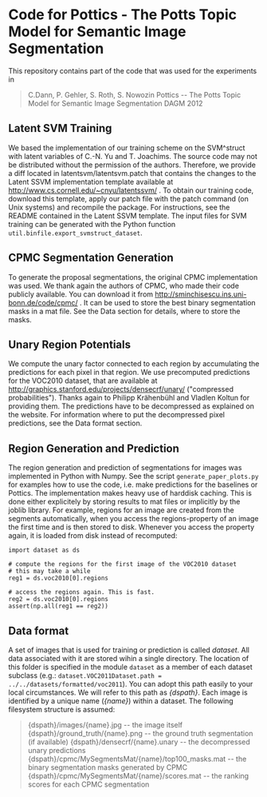 Code for Pottics - The Potts Topic Model for Semantic Image Segmentation
========================================================================

This repository contains part of the code that was used for the experiments
in

> C.Dann, P. Gehler, S. Roth, S. Nowozin
> Pottics -- The Potts Topic Model for Semantic Image Segmentation
> DAGM 2012

Latent SVM Training
-------------------

We based the implementation of our training scheme on the SVM^struct with latent
variables of C.-N. Yu and T. Joachims. The source code may not be distributed 
without the permission of the authors. Therefore, we provide a diff located in
latentsvm/latentsvm.patch that contains the changes to the Latent SSVM implementation template
available at http://www.cs.cornell.edu/~cnyu/latentssvm/ .
To obtain our training code, download this template, apply our patch file with the
patch command (on Unix systems) and recompile the package. For instructions, see 
the README contained in the Latent SSVM template.
The input files for SVM training can be generated with the Python function
`util.binfile.export_svmstruct_dataset`.

CPMC Segmentation Generation
----------------------------

To generate the proposal segmentations, the original CPMC implementation was used.
We thank again the authors of CPMC, who made their code publicly available. You
can download it from http://sminchisescu.ins.uni-bonn.de/code/cpmc/ .
It can be used to store the best binary segmentation masks in a mat file. See 
the Data section for details, where to store the masks.


Unary Region Potentials
-----------------------

We compute the unary factor connected to each region by accumulating the 
predictions for each pixel in that region. We use precomputed predictions
for the VOC2010 dataset, that are available at
http://graphics.stanford.edu/projects/densecrf/unary/ ("compressed probabilities").
Thanks again to Philipp Krähenbühl and Vladlen Koltun for providing them.
The predictions have to be decompressed as explained on the website. For information
where to put the decompressed pixel predictions, see the Data format section.

Region Generation and Prediction
--------------------------------

The region generation and prediction of segmentations for images was implemented in Python
with Numpy. See the script `generate_paper_plots.py` for examples how to use the code, i.e. 
make predictions for the baselines or Pottics.
The implementation makes heavy use of harddisk caching. This is done either explicitely by
storing results to mat files or implicitly by the joblib library. 
For example, regions for an image are created from the segments automatically,
when you access the regions-property of an image the first time and is then stored to disk.
Whenever you access the property again, it is loaded from disk instead of recomputed:

    import dataset as ds
    
    # compute the regions for the first image of the VOC2010 dataset
    # this may take a while
    reg1 = ds.voc2010[0].regions
    
    # access the regions again. This is fast.
    reg2 = ds.voc2010[0].regions
    assert(np.all(reg1 == reg2))

Data format
-----------

A set of images that is used for training or prediction is called *dataset*. All data associated
with it are stored wihin a single directory. The location of this folder is specified in the
module `dataset` as a member of each dataset subclass (e.g.: 
`dataset.VOC2011Dataset.path = ../../datasets/formatted/voc2011`). You can adopt this path easily to
your local circumstances. We will refer to this path as *{dspath}*. Each image is identified by a 
unique name (*{name}*) within a dataset.
The following filesystem structure is assumed:
> {dspath}/images/{name}.jpg  -- the image itself
> {dspath}/ground_truth/{name}.png -- the ground truth segmentation (if available)
> {dspath}/densecrf/{name}.unary -- the decompressed unary predictions
> {dspath}/cpmc/MySegmentsMat/{name}/top100_masks.mat -- the binary segmentation masks generated by CPMC
> {dspath}/cpmc/MySegmentsMat/{name}/scores.mat -- the ranking scores for each CPMC segmentation


